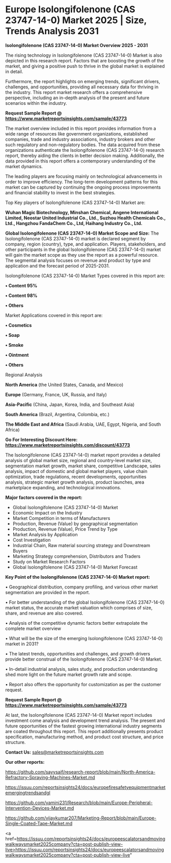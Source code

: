 # Europe Isolongifolenone (CAS 23747-14-0) Market 2025 | Size, Trends Analysis 2031

<Strong> Isolongifolenone (CAS 23747-14-0) Market Overview 2025 - 2031</strong>

The rising technology in Isolongifolenone (CAS 23747-14-0) Market is also depicted in this research report. Factors that are boosting the growth of the market, and giving a positive push to thrive in the global market is explained in detail.

Furthermore, the report highlights on emerging trends, significant drivers, challenges, and opportunities, providing all necessary data for thriving in the industry. This report market research offers a comprehensive perspective, including an in-depth analysis of the present and future scenarios within the industry.

<strong>Request Sample Report @ <a href=https://www.marketreportsinsights.com/sample/43773>https://www.marketreportsinsights.com/sample/43773</a></strong>

The market overview included in this report provides information from a wide range of resources like government organizations, established companies, trade and industry associations, industry brokers and other such regulatory and non-regulatory bodies. The data acquired from these organizations authenticate the Isolongifolenone (CAS 23747-14-0) research report, thereby aiding the clients in better decision making. Additionally, the data provided in this report offers a contemporary understanding of the market dynamics.

The leading players are focusing mainly on technological advancements in order to improve efficiency. The long-term development patterns for this market can be captured by continuing the ongoing process improvements and financial stability to invest in the best strategies.

Top Key players of Isolongifolenone (CAS 23747-14-0) Market are:

<strong>Wuhan Magic Biotechnology, Minshan Chemical, Angene International Limited, Neostar United Industrial Co., Ltd., Suzhou Health Chemicals Co., Ltd., Hangzhou FandaChem Co., Ltd, Haihang Industry Co., Ltd.</strong>

<strong><b>Global Isolongifolenone (CAS 23747-14-0) Market Scope and Size:</b></strong>
The Isolongifolenone (CAS 23747-14-0) market is declared segment by company, region (country), type, and application. Players, stakeholders, and other participants in the global Isolongifolenone (CAS 23747-14-0) market will gain the market scope as they use the report as a powerful resource. The segmental analysis focuses on revenue and product by type and application and the forecast period of 2025-2031.

Isolongifolenone (CAS 23747-14-0) Market Types covered in this report are:

<strong>•  Content 95%

•  Content 98%

•  Others</strong>

Market Applications covered in this report are:

<strong>•  Cosmetics

•  Soap

•  Smoke

•  Ointment

•  Others</strong> 

Regional Analysis

<strong>North America</strong> (the United States, Canada, and Mexico)

<strong>Europe</strong> (Germany, France, UK, Russia, and Italy)

<strong>Asia-Pacific</strong> (China, Japan, Korea, India, and Southeast Asia)

<strong>South America</strong> (Brazil, Argentina, Colombia, etc.)

<strong>The Middle East and Africa</strong> (Saudi Arabia, UAE, Egypt, Nigeria, and South Africa)

<strong>Go For Interesting Discount Here: <a href=https://www.marketreportsinsights.com/discount/43773>https://www.marketreportsinsights.com/discount/43773</a></strong>

The Isolongifolenone (CAS 23747-14-0) market report provides a detailed analysis of global market size, regional and country-level market size, segmentation market growth, market share, competitive Landscape, sales analysis, impact of domestic and global market players, value chain optimization, trade regulations, recent developments, opportunities analysis, strategic market growth analysis, product launches, area marketplace expanding, and technological innovations.

<strong><b>Major factors covered in the report:</b></strong>
<ul>
  <li>Global Isolongifolenone (CAS 23747-14-0) Market </li>
  <li>Economic Impact on the Industry</li>
  <li>Market Competition in terms of Manufacturers</li>
  <li>Production, Revenue (Value) by geographical segmentation</li>
  <li>Production, Revenue (Value), Price Trend by Type</li>
  <li>Market Analysis by Application</li>
  <li>Cost Investigation</li>
  <li>Industrial Chain, Raw material sourcing strategy and Downstream Buyers</li>
  <li>Marketing Strategy comprehension, Distributors and Traders</li>
  <li>Study on Market Research Factors</li>
  <li>Global Isolongifolenone (CAS 23747-14-0) Market Forecast</li>
</ul>

<strong><b>Key Point of the Isolongifolenone (CAS 23747-14-0) Market report:</b></strong>

• Geographical distribution, company profiling, and various other market segmentation are provided in the report.

• For better understanding of the global Isolongifolenone (CAS 23747-14-0) market status, the accurate market valuation which comprises of size, share, and revenue are also covered.

• Analysis of the competitive dynamic factors better extrapolate the complete market overview

• What will be the size of the emerging Isolongifolenone (CAS 23747-14-0) market in 2031?

• The latest trends, opportunities and challenges, and growth drivers provide better construal of the Isolongifolenone (CAS 23747-14-0) Market.

• In-detail industrial analysis, sales study, and production understanding shed more light on the future market growth rate and scope.

• Report also offers the opportunity for customization as per the customer request.

<strong>Request Sample Report @ <a href=https://www.marketreportsinsights.com/sample/43773>https://www.marketreportsinsights.com/sample/43773</a></strong>

At last, the Isolongifolenone (CAS 23747-14-0) Market report includes investment come analysis and development trend analysis. The present and future opportunities of the fastest growing international industry segments are coated throughout this report. This report additionally presents product specification, manufacturing method, and product cost structure, and price structure.

<strong>Contact Us:</strong>
sales@marketreportsinsights.com

<strong>Our other reports:</strong>

<a href=https://github.com/sayysaif/research-report/blob/main/North-America-Refractory-Spraying-Machines-Market.md>https://github.com/sayysaif/research-report/blob/main/North-America-Refractory-Spraying-Machines-Market.md</a>

<a href=https://issuu.com/reportsinsights24/docs/europefiresafetyequipmentmarketemergingtrendsandgl>https://issuu.com/reportsinsights24/docs/europefiresafetyequipmentmarketemergingtrendsandgl</a>

<a href=https://github.com/yamini231/Research/blob/main/Europe-Peripheral-Intervention-Devices-Market.md>https://github.com/yamini231/Research/blob/main/Europe-Peripheral-Intervention-Devices-Market.md</a>

<a href=https://github.com/vijaykumar207/Marketing-Report/blob/main/Europe-Single-Coated-Tape-Market.md>https://github.com/vijaykumar207/Marketing-Report/blob/main/Europe-Single-Coated-Tape-Market.md</a>

<a href=https://issuu.com/reportsinsights24/docs/europeescalatorsandmovingwalkwaysmarket2025company?cta=post-publish-view-live>https://issuu.com/reportsinsights24/docs/europeescalatorsandmovingwalkwaysmarket2025company?cta=post-publish-view-live</a>"
